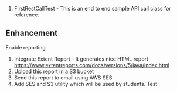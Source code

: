 

1. FirstRestCallTest - This is an end to end sample API call class for reference.

## Enhancement 
Enable reporting
1. Integrate Extent Report - It generates nice HTML report https://www.extentreports.com/docs/versions/5/java/index.html 
2. Upload this report in a S3 bucket
3. Send this report to email using AWS SES
4. Add SES and S3 utility which will be used by students. 
Test
